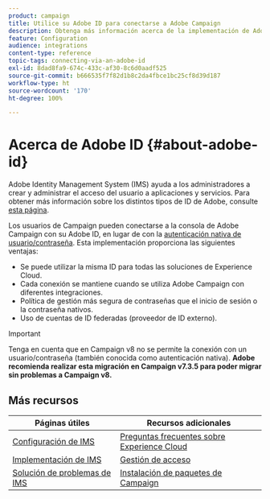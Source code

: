 ```yaml
---
product: campaign
title: Utilice su Adobe ID para conectarse a Adobe Campaign
description: Obtenga más información acerca de la implementación de Adobe IMS en Adobe Campaign
feature: Configuration
audience: integrations
content-type: reference
topic-tags: connecting-via-an-adobe-id
exl-id: 8dad8fa9-674c-433c-af30-8c6d0aadf525
source-git-commit: b666535f7f82d1b8c2da4fbce1bc25cf8d39d187
workflow-type: ht
source-wordcount: '170'
ht-degree: 100%

---
```


# Acerca de Adobe ID {#about-adobe-id}

Adobe Identity Management System (IMS) ayuda a los administradores a crear y administrar el acceso del usuario a aplicaciones y servicios. Para obtener más información sobre los distintos tipos de ID de Adobe, consulte [esta página](https://helpx.adobe.com/es/enterprise/using/identity.html).

Los usuarios de Campaign pueden conectarse a la consola de Adobe Campaign con su Adobe ID, en lugar de con la [autenticación nativa de usuario/contraseña](../../platform/using/access-management-operators.md). Esta implementación proporciona las siguientes ventajas:

* Se puede utilizar la misma ID para todas las soluciones de Experience Cloud.
* Cada conexión se mantiene cuando se utiliza Adobe Campaign con diferentes integraciones.
* Política de gestión más segura de contraseñas que el inicio de sesión o la contraseña nativos.
* Uso de cuentas de ID federadas (proveedor de ID externo).

>[!IMPORTANT]
>
> Tenga en cuenta que en Campaign v8 no se permite la conexión con un usuario/contraseña (también conocida como autenticación nativa). **Adobe recomienda realizar esta migración en Campaign v7.3.5 para poder migrar sin problemas a Campaign v8.**


<!--
>[!IMPORTANT]
>
>If you are connecting to Campaign through Adobe Identity Service (IMS), you need to upgrade to the latest build to be able to connect to Campaign after **June 30, 2021**. This upgrade is mandatory for both Campaign server and client console. 
>
>Depending on your current version, you must upgrade to one of the following releases: 
>
> * [Campaign [!DNL Gold Standard] 11](../../rn/using/gold-standard.md)
> * [Campaign 21.1.4](../../rn/using/latest-release.md)
>
>[Learn more about IMS updates](../../technotes/using/ims-updates.md)
-->

## Más recursos

| Páginas útiles | Recursos adicionales |
|---|---|
| [Configuración de IMS](../../integrations/using/configuring-ims.md) | [Preguntas frecuentes sobre Experience Cloud](https://experienceleague.adobe.com/docs/core-services/interface/manage-users-and-products/faq.html?lang=es) |
| [Implementación de IMS](../../integrations/using/implementing-ims.md) | [Gestión de acceso](../../platform/using/access-management.md) |
| [Solución de problemas de IMS](../../integrations/using/ims-troubleshooting.md) | [Instalación de paquetes de Campaign](../../installation/using/installing-campaign-standard-packages.md) |
